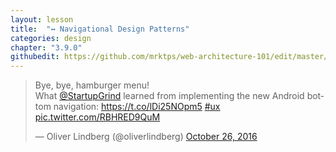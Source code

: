 ```yaml
---
layout: lesson
title:  "↔️ Navigational Design Patterns"
categories: design
chapter: "3.9.0"
githubedit: https://github.com/mrktps/web-architecture-101/edit/master/_unit_3/navigational-design-patterns.markdown
---
```


<blockquote class="twitter-tweet" data-cards="hidden" data-lang="en"><p lang="en" dir="ltr">Bye, bye, hamburger menu!<br />What <a href="https://twitter.com/StartupGrind">@StartupGrind</a> learned from implementing the new Android bottom navigation: <a href="https://t.co/lDi25NOpm5">https://t.co/lDi25NOpm5</a> <a href="https://twitter.com/hashtag/ux?src=hash">#ux</a> <a href="https://t.co/RBHRED9QuM">pic.twitter.com/RBHRED9QuM</a></p>&mdash; Oliver Lindberg (@oliverlindberg) <a href="https://twitter.com/oliverlindberg/status/791214182070939648">October 26, 2016</a></blockquote> 

